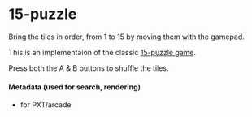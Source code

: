 # 15-puzzle

Bring the tiles in order, from 1 to 15 by moving them with the gamepad.

This is an implementaion of the classic [15-puzzle game](https://en.wikipedia.org/wiki/15_puzzle).

Press both the A & B buttons to shuffle the tiles.

#### Metadata (used for search, rendering)

* for PXT/arcade
<script src="https://makecode.com/gh-pages-embed.js"></script><script>makeCodeRender("{{ site.makecode.home_url }}", "{{ site.github.owner_name }}/{{ site.github.repository_name }}");</script>
